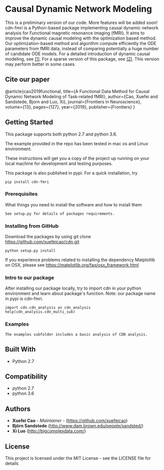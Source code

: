# Causal Dynamic Network Modeling
This is a preliminary version of our code. More features will be added soon!
cdn-fmri is a Python-based package implementing causal dynamic network analysis for Functional magnetic resonance imaging (fMRI). It aims to improve the dynamic causal modeling with the optimization based method. Our optimization-based method and algorithm compute efficiently the ODE parameters from fMRI data, instead of comparing potentially a huge number of candidate ODE models. For a detailed introduction of dynamic causal modeling, see [(1)]. For a sparse version of this package, 
see [(2)]. This version may perform better in some cases. 

## Cite our paper
@article{cao2019functional,
title={A Functional Data Method for Causal Dynamic Network Modeling of Task-related fMRI},
author={Cao, Xuefei and Sandstede, Bjorn and Luo, Xi},
journal={Frontiers in Neuroscience},
volume={13},
pages={127},
year={2019},
publisher={Frontiers}
}



## Getting Started
This package supports both python 2.7 and python 3.6.

The example provided in the repo has been tested in mac os and Linux environment. 

These instructions will get you a copy of the project up running on your local machine for development and testing purposes. 

This package is also published in pypi.  For a quick installation, try

```
pip install cdn-fmri 
```

### Prerequisites

What things you need to install the software and how to install them

```
See setup.py for details of packages requirements. 
```

### Installing from GitHub


Download the packages by using git clone https://github.com/xuefeicao/cdn.git

```
python setup.py install
```

If you experience problems related to installing the dependency Matplotlib on OSX, please see https://matplotlib.org/faq/osx_framework.html 

### Intro to our package
After installing our package locally, try to import cdn in your python environment and learn about package's function. 
Note: our package name in pypi is cdn-fmri.
```
import cdn.cdn_analysis as cdn_analysis
help(cdn_analysis.cdn_multi_sub)
```


### Examples
```
The examples subfolder includes a basic analysis of CDN analysis.
```

## Built With

* Python 2.7

## Compatibility
* python 2.7
* python 3.6 

## Authors

* **Xuefei Cao** - *Maintainer* - (https://github.com/xuefeicao)
* **Björn Sandstede** (http://www.dam.brown.edu/people/sandsted/)
* **Xi Luo** (http://bigcomplexdata.com/)


## License

This project is licensed under the MIT License - see the LICENSE file for details

[(1)]:http://www.fil.ion.ucl.ac.uk/~karl/Dynamic%20causal%20modelling.pdf
[(2)]:https://github.com/xuefeicao/scdn
